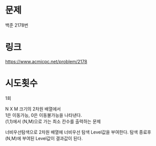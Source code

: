 # 문제
백준 2178번

# 링크
https://www.acmicpc.net/problem/2178

# 시도횟수
1회

N X M 크기의 2차원 배열에서  
1은 이동가능, 0은 이동불가능을 나타낸다.  
(1,1)에서 (N,M)으로 가는 최소 칸수를 출력하는 문제  

너비우선탐색으로 2차원 배열에 너비우선 탐색 Level값을 부여한다.
탐색 종료후 (N,M)에 부여된 Level값이 결과값이 된다.